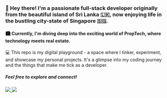 ### 👋 Hey there! I'm a passionate full-stack developer originally from the beautiful island of Sri Lanka 🇱🇰, now enjoying life in the bustling city-state of Singapore 🇸🇬.

#### 🏙️ Currently, I'm diving deep into the exciting world of PropTech, where technology meets real estate.

💻 This repo is my digital playground - a space where I tinker, experiment, and showcase my personal projects. It's a glimpse into my coding journey and the things that make me tick as a developer.

##### Feel free to explore and connect!


<a href="https://www.linkedin.com/in/vikum-samaranayake/" target="_blank">
  <img src="https://img.icons8.com/fluent/48/000000/linkedin.png"/>
</a>
<a href="https://stackoverflow.com/users/14369686/vikum-samare" target="_blank">
  <img src="https://img.icons8.com/color/48/000000/stackoverflow.png"/>
</a>